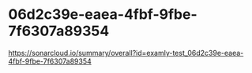 # 06d2c39e-eaea-4fbf-9fbe-7f6307a89354
https://sonarcloud.io/summary/overall?id=examly-test_06d2c39e-eaea-4fbf-9fbe-7f6307a89354
